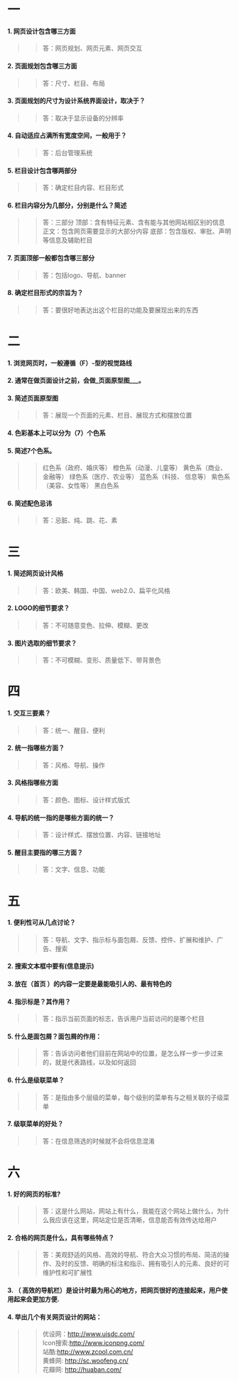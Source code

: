 # 一
#### 1. 网页设计包含哪三方面
>> 答：网页规划、网页元素、网页交互

#### 2. 页面规划包含哪三方面
>> 答：尺寸、栏目、布局

#### 3. 页面规划的尺寸为设计系统界面设计，取决于？
>> 答：取决于显示设备的分辨率

#### 4. 自动适应占满所有宽度空间，一般用于？
>> 答：后台管理系统

#### 5. 栏目设计包含哪两部分
>> 答：确定栏目内容、栏目形式

#### 6. 栏目内容分为几部分，分别是什么？简述
>> 答：三部分 
>> 顶部：含有特征元素、含有能与其他网站相区别的信息 
>> 正文：包含网页需要显示的大部分内容 
>> 底部：包含版权、审批、声明等信息及辅助栏目

#### 7. 页面顶部一般都包含哪三部分
>> 答：包括logo、导航、banner

#### 8. 确定栏目形式的宗旨为？
>> 答：要很好地表达出这个栏目的功能及要展现出来的东西


# 二
#### 1. 浏览网页时，一般遵循（F）-型的视觉路线

#### 2. 通常在做页面设计之前，会做_页面原型图___。

#### 3. 简述页面原型图
>> 答：展现一个页面的元素、栏目、展现方式和摆放位置

#### 4. 色彩基本上可以分为（7）个色系

#### 5. 简述7个色系。
>> 红色系（政府、婚庆等）
>> 橙色系（动漫、儿童等）
>> 黄色系（商业、金融等）
>> 绿色系（医疗、农业等）
>> 蓝色系（科技、 信息等）
>> 紫色系（美容、女性等）
>> 黑白色系

#### 6. 简述配色忌讳
>> 答：忌脏、纯、跳、花、素

# 三
#### 1. 简述网页设计风格
>> 答：欧美、韩国、中国、web2.0、扁平化风格

#### 2. LOGO的细节要求？
>> 答：不可随意变色、拉伸、模糊、更改

#### 3. 图片选取的细节要求？
>> 答：不可模糊、变形、质量低下、带背景色

# 四
#### 1. 交互三要素？
>> 答：统一、醒目、便利

#### 2. 统一指哪些方面？
>> 答：风格、导航、操作

#### 3. 风格指哪些方面
>> 答：颜色、图标、设计样式版式

#### 4. 导航的统一指的是哪些方面的统一？
>> 答：设计样式、摆放位置、内容、链接地址

#### 5. 醒目主要指的哪三方面？
>> 答：文字、信息、功能

# 五
#### 1. 便利性可从几点讨论？
>> 答：导航、文字、指示标与面包屑、反馈、控件、扩展和维护、广告、搜索

#### 2. 搜索文本框中要有(信息提示)

#### 3. 放在（首页 ）的内容一定要是最能吸引人的、最有特色的

#### 4. 指示标是？其作用？
>> 答：指示当前页面的标志，告诉用户当前访问的是哪个栏目

#### 5. 什么是面包屑？面包屑的作用：
>> 答：告诉访问者他们目前在网站中的位置，是怎么样一步一步过来的，就是代表路线，以及如何返回

#### 6. 什么是级联菜单？
>> 答：是指由多个层级的菜单，每个级别的菜单有与之相关联的子级菜单

#### 7. 级联菜单的好处？
>> 答：在信息筛选的时候就不会将信息混淆

# 六
#### 1. 好的网页的标准?
>> 答：这是什么网站，网站上有什么，我能在这个网站上做什么，为什么我应该在这里，网站定位是否清晰，信息能否有效传达给用户

#### 2. 合格的网页是什么，具有哪些特点？
>> 答：美观舒适的风格、高效的导航、符合大众习惯的布局、简洁的操作、及时的反馈、明确的标注和指示、拥有吸引人的元素、良好的可维护性和可扩展性

#### 3. （ 高效的导航栏）是设计时最为用心的地方，把网页很好的连接起来，用户使用起来会更加方便.

#### 4. 举出几个有关网页设计的网站：
>> 优设网：http://www.uisdc.com/  
>> lcon搜索:http://www.iconpng.com/  
>> 站酷:http://www.zcool.com.cn/  
>> 黄蜂网: http://sc.woofeng.cn/  
>> 花瓣网: http://huaban.com/
